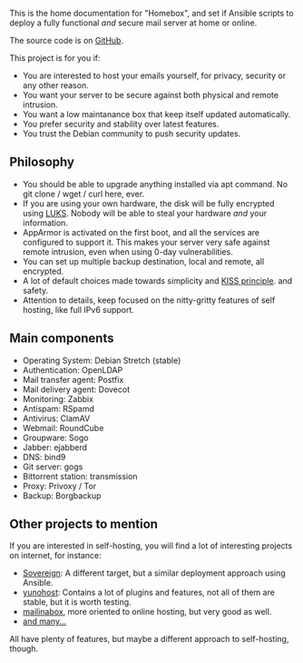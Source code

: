 This is the home documentation for "Homebox", and set if Ansible scripts to deploy
a fully functional _and_ secure mail server at home or online.

The source code is on [GitHub](https://github.com/progmaticltd/homebox).

This project is for you if:

- You are interested to host your emails yourself, for privacy, security or any
  other reason.
- You want your server to be secure against both physical and remote intrusion.
- You want a low maintanance box that keep itself updated automatically.
- You prefer security and stability over latest features.
- You trust the Debian community to push security updates.

## Philosophy

- You should be able to upgrade anything installed via apt command. No
  git clone / wget / curl here, ever.
- If you are using your own hardware, the disk will be fully encrypted
  using [LUKS](https://en.wikipedia.org/wiki/Linux_Unified_Key_Setup).
  Nobody will be able to steal your hardware _and_ your information.
- AppArmor is activated on the first boot, and all the services
  are configured to support it.  This makes your server very safe
  against remote intrusion, even when using 0-day vulnerabilities.
- You can set up multiple backup destination, local and remote, all
  encrypted.
- A lot of default choices made towards simplicity and
  [KISS principle](https://en.wikipedia.org/wiki/KISS_principle).
  and safety.
- Attention to details, keep focused on the nitty-gritty features of
  self hosting, like full IPv6 support.

## Main components

- Operating System: Debian Stretch (stable)
- Authentication: OpenLDAP
- Mail transfer agent: Postfix
- Mail delivery agent: Dovecot
- Monitoring: Zabbix
- Antispam: RSpamd
- Antivirus: ClamAV
- Webmail: RoundCube
- Groupware: Sogo
- Jabber: ejabberd
- DNS: bind9
- Git server: gogs
- Bittorrent station: transmission
- Proxy: Privoxy / Tor
- Backup: Borgbackup

## Other projects to mention

If you are interested in self-hosting, you will find a lot of
interesting projects on internet, for instance:

- [Sovereign](https://github.com/sovereign/sovereign): A different
  target, but a similar deployment approach using Ansible.
- [yunohost](https://yunohost.org/): Contains a lot of plugins and
  features, not all of them are stable, but it is worth testing.
- [mailinabox](https://mailinabox.email/), more oriented to online
  hosting, but very good as well.
- [and many...](https://github.com/Kickball/awesome-selfhosted)

All have plenty of features, but maybe a different approach to
self-hosting, though.
